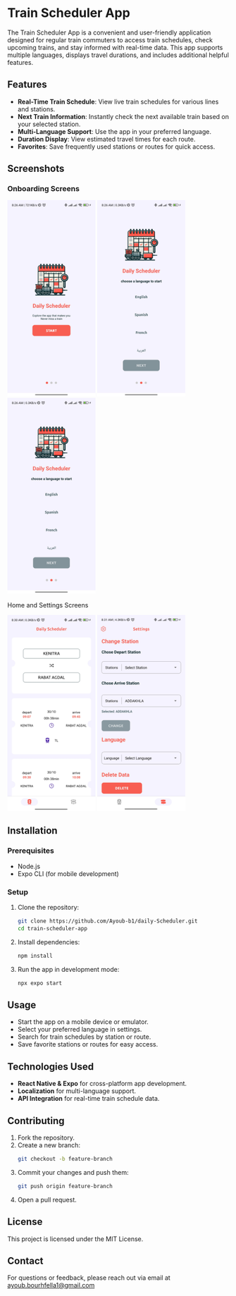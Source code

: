 
# Train Scheduler App

The Train Scheduler App is a convenient and user-friendly application designed for regular train commuters to access train schedules, check upcoming trains, and stay informed with real-time data. This app supports multiple languages, displays travel durations, and includes additional helpful features.

## Features

- **Real-Time Train Schedule**: View live train schedules for various lines and stations.
- **Next Train Information**: Instantly check the next available train based on your selected station.
- **Multi-Language Support**: Use the app in your preferred language.
- **Duration Display**: View estimated travel times for each route.
- **Favorites**: Save frequently used stations or routes for quick access.

## Screenshots

### Onboarding Screens
<p float="left">
  <img src="./AppScreenShots/onBoarding1.jpg" alt="OnBoarding" width="200px">
  <img src="./AppScreenShots/onBoarding2.jpg" alt="OnBoarding2" width="200px">
  <img src="./AppScreenShots/onBoarding2.jpg" alt="OnBoarding3" width="200px">
</p>Home and Settings Screens
<p float="left">
  <img src="./AppScreenShots/main.jpg" alt="Home Screen" width="200px">
  <img src="./AppScreenShots/Settings.jpg" alt="Settings" width="200px">
</p>

## Installation

### Prerequisites

- Node.js
- Expo CLI (for mobile development)

### Setup

1. Clone the repository:
    ```bash
    git clone https://github.com/Ayoub-b1/daily-Scheduler.git
    cd train-scheduler-app
    ```

2. Install dependencies:
    ```bash
    npm install
    ```

3. Run the app in development mode:
    ```bash
    npx expo start
    ```

## Usage

- Start the app on a mobile device or emulator.
- Select your preferred language in settings.
- Search for train schedules by station or route.
- Save favorite stations or routes for easy access.

## Technologies Used

- **React Native & Expo** for cross-platform app development.
- **Localization** for multi-language support.
- **API Integration** for real-time train schedule data.

## Contributing

1. Fork the repository.
2. Create a new branch:
    ```bash
    git checkout -b feature-branch
    ```
3. Commit your changes and push them:
    ```bash
    git push origin feature-branch
    ```
4. Open a pull request.

## License

This project is licensed under the MIT License.

## Contact

For questions or feedback, please reach out via email at ayoub.bourhfella1@gmail.com



